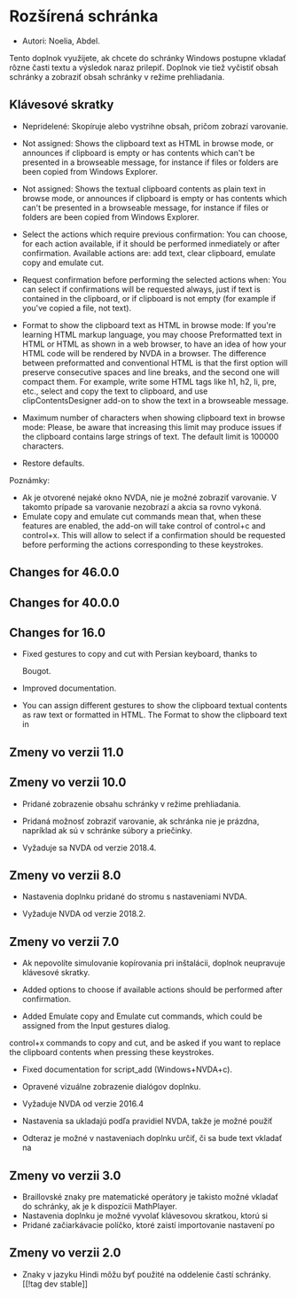 # Rozšírená schránka #

*	Autori: Noelia, Abdel.

Tento doplnok využijete, ak chcete do schránky Windows postupne vkladať
rôzne časti textu a výsledok naraz prilepiť. Doplnok vie tiež vyčistiť obsah
schránky a zobraziť obsah schránky v režime prehliadania.

## Klávesové skratky ##

*	Nepridelené: Skopíruje alebo vystrihne obsah, pričom zobrazí varovanie.
*	Not assigned: Shows the clipboard text as HTML in browse mode, or
  announces if clipboard is empty or has contents which can't be presented
  in a browseable message, for instance if files or folders are been copied
  from Windows Explorer.
*	Not assigned: Shows the textual clipboard contents as plain text in browse
  mode, or announces if clipboard is empty or has contents which can't be
  presented in a browseable message, for instance if files or folders are
  been copied from Windows Explorer.

* Select the actions which require previous confirmation: You can choose,
  for each action available, if it should be performed inmediately or after
  confirmation. Available actions are: add text, clear clipboard, emulate
  copy and emulate cut.
* Request confirmation before performing the selected actions when: You can
  select if confirmations will be requested always, just if text is
  contained in the clipboard, or if clipboard is not empty (for example if
  you've copied a file, not text).
* Format to show the clipboard text as HTML in browse mode: If you're
  learning HTML markup language, you may choose Preformatted text in HTML or
  HTML as shown in a web browser, to have an idea of how your HTML code will
  be rendered by NVDA in a browser. The difference between preformatted and
  conventional HTML is that the first option will preserve consecutive
  spaces and line breaks, and the second one will compact them.  For
  example, write some HTML tags like h1, h2, li, pre, etc., select and copy
  the text to clipboard, and use clipContentsDesigner add-on to show the
  text in a browseable message.
* Maximum number of characters when showing clipboard text in browse mode:
  Please, be aware that increasing this limit may produce issues if the
  clipboard contains large strings of text. The default limit is 100000
  characters.
* Restore defaults.

Poznámky:

*	Ak je otvorené nejaké okno NVDA, nie je možné zobraziť varovanie. V
  takomto prípade sa varovanie nezobrazí a akcia sa rovno vykoná.
*	Emulate copy and emulate cut commands mean that, when these features are
  enabled, the add-on will take control of control+c and control+x. This
  will allow to select if a confirmation should be requested before
  performing the actions corresponding to these keystrokes.

## Changes for 46.0.0

## Changes for 40.0.0

## Changes for 16.0

* Fixed gestures to copy and cut with Persian keyboard, thanks to

  Bougot.
* Improved documentation.
* You can assign different gestures to show the clipboard textual contents
  as raw text or formatted in HTML. The Format to show the clipboard text in



## Zmeny vo verzii 11.0




## Zmeny vo verzii 10.0

* Pridané zobrazenie obsahu schránky v režime prehliadania.

* Pridaná možnosť zobraziť varovanie, ak schránka nie je prázdna, napríklad
  ak sú v schránke súbory a priečinky.
* Vyžaduje sa NVDA od verzie 2018.4.

## Zmeny vo verzii 8.0 ##

* Nastavenia doplnku pridané do stromu s nastaveniami NVDA.

* Vyžaduje NVDA od verzie 2018.2.

## Zmeny vo verzii 7.0

* Ak nepovolíte simulovanie kopírovania pri inštalácii, doplnok neupravuje
  klávesové skratky.

*	Added options to choose if available actions should be performed after
  confirmation.
*	Added Emulate copy and Emulate cut commands, which could be assigned from
  the Input gestures dialog.

  control+x commands to copy and cut, and be asked if you want to replace
  the clipboard contents when pressing these keystrokes.

*	Fixed documentation for script_add (Windows+NVDA+c).

*	Opravené vizuálne zobrazenie dialógov doplnku.
*	Vyžaduje NVDA od verzie 2016.4
*	Nastavenia sa ukladajú podľa pravidiel NVDA, takže je možné použiť


*	Odteraz je možné v nastaveniach doplnku určiť, či sa bude text vkladať na

## Zmeny vo verzii 3.0 ##

*	Braillovské znaky pre matematické operátory je takisto možné vkladať do
  schránky, ak je k dispozícii MathPlayer.
*	Nastavenia doplnku je možné vyvolať klávesovou skratkou, ktorú si
*	Pridané začiarkávacie políčko, ktoré zaistí importovanie nastavení po

## Zmeny vo verzii 2.0 ##

*	Znaky v jazyku Hindi môžu byť použité na oddelenie častí schránky.
[[!tag dev stable]]

